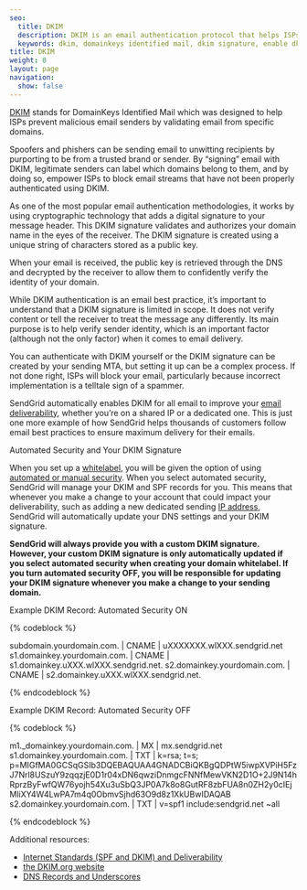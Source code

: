 ```yaml
---
seo:
  title: DKIM
  description: DKIM is an email authentication protocol that helps ISPs better identify legitimate email senders.
  keywords: dkim, domainkeys identified mail, dkim signature, enable dkim
title: DKIM
weight: 0
layout: page
navigation:
  show: false
---
```


[DKIM]({{site.blog_url}}/what-is-dkim/) stands for DomainKeys Identified Mail which was designed to help ISPs prevent malicious email senders by validating email from specific domains.

Spoofers and phishers can be sending email to unwitting recipients by purporting to be from a trusted brand or sender. By “signing” email with DKIM, legitimate senders can label which domains belong to them, and by doing so, empower ISPs to block email streams that have not been properly authenticated using DKIM.

As one of the most popular email authentication methodologies, it works by using cryptographic technology that adds a digital signature to your message header. This DKIM signature validates and authorizes your domain name in the eyes of the receiver. The DKIM signature is created using a unique string of characters stored as a public key.

When your email is received, the public key is retrieved through the DNS and decrypted by the receiver to allow them to confidently verify the identity of your domain.

While DKIM authentication is an email best practice, it’s important to understand that a DKIM signature is limited in scope. It does not verify content or tell the receiver to treat the message any differently. Its main purpose is to help verify sender identity, which is an important factor (although not the only factor) when it comes to email delivery.

You can authenticate with DKIM yourself or the DKIM signature can be created by your sending MTA, but setting it up can be a complex process. If not done right, ISPs will block your email, particularly because incorrect implementation is a telltale sign of a spammer.

SendGrid automatically enables DKIM for all email to improve your [email deliverability]({{root_url}}/Glossary/email_deliverability.html), whether you’re on a shared IP or a dedicated one. This is just one more example of how SendGrid helps thousands of customers follow email best practices to ensure maximum delivery for their emails.

<page-anchor el="h2">
Automated Security and Your DKIM Signature
</page-anchor>

When you set up a [whitelabel]({{root_url}}/Classroom/Deliver/Delivery_Introduction/all_you_need_to_know_about_whitelabeling.html), you will be given the option of using [automated or manual security]({{root_url}}/Classroom/Deliver/Sender_Authentication/what_is_automated_security_in_the_whitelabel_settings.html). When you select automated security, SendGrid will manage your DKIM and SPF records for you. This means that whenever you make a change to your account that could impact your deliverability, such as adding a new dedicated sending [IP address]({{root_url}}/Glossary/ip_address.html), SendGrid will automatically update your DNS settings and your DKIM signature.

**SendGrid will always provide you with a custom DKIM signature. However, your custom DKIM signature is only automatically updated if you select automated security when creating your domain whitelabel. If you turn automated security OFF, you will be responsible for updating your DKIM signature whenever you make a change to your sending domain.**



<page-anchor el="h3">
Example DKIM Record: Automated Security ON
</page-anchor>

{% codeblock %}

subdomain.yourdomain.com. | CNAME | uXXXXXXX.wlXXX.sendgrid.net
s1.domainkey.yourdomain.com. | CNAME | s1.domainkey.uXXX.wlXXX.sendgrid.net.
s2.domainkey.yourdomain.com. | CNAME | s2.domainkey.uXXX.wlXXX.sendgrid.net.

{% endcodeblock %}

<page-anchor el="h3">
Example DKIM Record: Automated Security OFF
</page-anchor>

{% codeblock %}

m1._domainkey.yourdomain.com. | MX | mx.sendgrid.net
s1.domainkey.yourdomain.com. | TXT | k=rsa; t=s; p=MIGfMA0GCSqGSIb3DQEBAQUAA4GNADCBiQKBgQDPtW5iwpXVPiH5FzJ7Nrl8USzuY9zqqzjE0D1r04xDN6qwziDnmgcFNNfMewVKN2D1O+2J9N14hRprzByFwfQW76yojh54Xu3uSbQ3JP0A7k8o8GutRF8zbFUA8n0ZH2y0cIEjMliXY4W4LwPA7m4q0ObmvSjhd63O9d8z1XkUBwIDAQAB
s2.domainkey.yourdomain.com. | TXT | v=spf1 include:sendgrid.net ~all

{% endcodeblock %}


Additional resources:

* [Internet Standards (SPF and DKIM) and Deliverability]({{root_url}}/Classroom/Deliver/Sender_Authentication/internet_standards_spf_and_dkim_and_deliverability.html)
* [the DKIM.org website](http://www.dkim.org/)
* [DNS Records and Underscores]({{root_url}}/Classroom/Troubleshooting/Authentication/dns_records_and_underscores.html)
